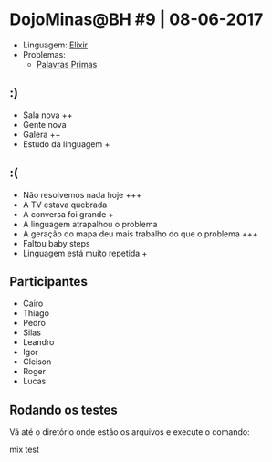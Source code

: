# DojoMinas@BH #9 | 08-06-2017

- Linguagem: [Elixir](http://www.elixir-lang.org/)
- Problemas:
    - [Palavras Primas](http://dojopuzzles.com/problemas/exibe/palavras-primas/)

## :)

- Sala nova ++
- Gente nova
- Galera ++
- Estudo da linguagem +

## :(

- Não resolvemos nada hoje +++
- A TV estava quebrada
- A conversa foi grande +
- A linguagem atrapalhou o problema
- A geração do mapa deu mais trabalho do que o problema +++
- Faltou baby steps
- Linguagem está muito repetida +

## Participantes

- Cairo
- Thiago
- Pedro
- Silas
- Leandro
- Igor
- Cleison
- Roger
- Lucas

## Rodando os testes

Vá até o diretório onde estão os arquivos e execute o comando:

   mix test
